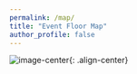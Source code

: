 ```yaml
---
permalink: /map/
title: "Event Floor Map"
author_profile: false
---
```


![image-center](/assets/images/UNFmap2.png){: .align-center}
